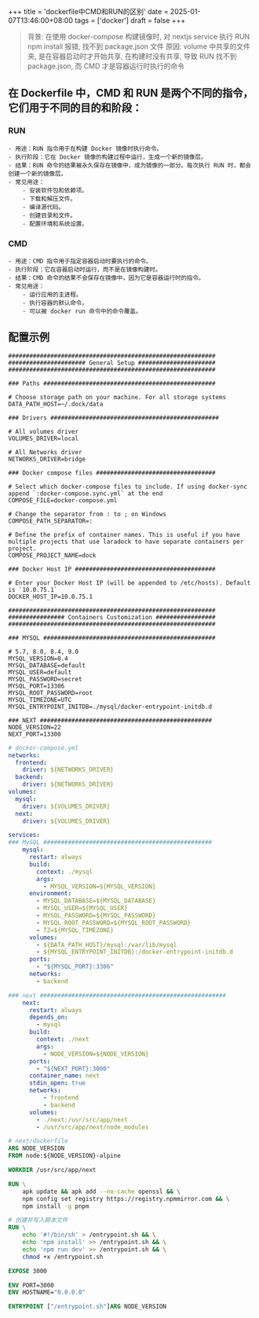 +++
title = 'dockerfile中CMD和RUN的区别'
date = 2025-01-07T13:46:00+08:00
tags = ['docker']
draft = false
+++

> 背景: 在使用 docker-compose 构建镜像时, 对 nextjs service 执行 RUN npm install 报错, 找不到 package.json 文件
原因: volume 中共享的文件夹, 是在容器启动时才开始共享, 在构建时没有共享, 导致 RUN 找不到 package.json, 而 CMD 才是容器运行时执行的命令


## 在 Dockerfile 中，CMD 和 RUN 是两个不同的指令，它们用于不同的目的和阶段：
### RUN

    - 用途：RUN 指令用于在构建 Docker 镜像时执行命令。
    - 执行阶段：它在 Docker 镜像的构建过程中运行，生成一个新的镜像层。
    - 结果：RUN 命令的结果被永久保存在镜像中，成为镜像的一部分。每次执行 RUN 时，都会创建一个新的镜像层。
    - 常见用途：
        - 安装软件包和依赖项。
        - 下载和解压文件。
        - 编译源代码。
        - 创建目录和文件。
        - 配置环境和系统设置。

### CMD

    - 用途：CMD 指令用于指定容器启动时要执行的命令。
    - 执行阶段：它在容器启动时运行，而不是在镜像构建时。
    - 结果：CMD 命令的结果不会保存在镜像中，因为它是容器运行时的指令。
    - 常见用途：
        - 运行应用的主进程。
        - 执行容器的默认命令。
        - 可以被 docker run 命令中的命令覆盖。


## 配置示例
```env
###########################################################
###################### General Setup ######################
###########################################################

### Paths #################################################

# Choose storage path on your machine. For all storage systems
DATA_PATH_HOST=~/.dock/data

### Drivers ################################################

# All volumes driver
VOLUMES_DRIVER=local

# All Networks driver
NETWORKS_DRIVER=bridge

### Docker compose files ##################################

# Select which docker-compose files to include. If using docker-sync append `:docker-compose.sync.yml` at the end
COMPOSE_FILE=docker-compose.yml

# Change the separator from : to ; on Windows
COMPOSE_PATH_SEPARATOR=:

# Define the prefix of container names. This is useful if you have multiple projects that use laradock to have separate containers per project.
COMPOSE_PROJECT_NAME=dock

### Docker Host IP ########################################

# Enter your Docker Host IP (will be appended to /etc/hosts). Default is `10.0.75.1`
DOCKER_HOST_IP=10.0.75.1

###########################################################
################ Containers Customization #################
###########################################################

### MYSQL #################################################

# 5.7, 8.0, 8.4, 9.0
MYSQL_VERSION=8.4
MYSQL_DATABASE=default
MYSQL_USER=default
MYSQL_PASSWORD=secret
MYSQL_PORT=13306
MYSQL_ROOT_PASSWORD=root
MYSQL_TIMEZONE=UTC
MYSQL_ENTRYPOINT_INITDB=./mysql/docker-entrypoint-initdb.d

### NEXT #################################################
NODE_VERSION=22
NEXT_PORT=13300
```


```yml
# docker-compose.yml
networks:
  frontend:
    driver: ${NETWORKS_DRIVER}
  backend:
    driver: ${NETWORKS_DRIVER}
volumes:
  mysql:
    driver: ${VOLUMES_DRIVER}
  next:
    driver: ${VOLUMES_DRIVER}

services:
### MySQL ################################################
    mysql:
      restart: always
      build:
        context: ./mysql
        args:
          - MYSQL_VERSION=${MYSQL_VERSION}
      environment:
        - MYSQL_DATABASE=${MYSQL_DATABASE}
        - MYSQL_USER=${MYSQL_USER}
        - MYSQL_PASSWORD=${MYSQL_PASSWORD}
        - MYSQL_ROOT_PASSWORD=${MYSQL_ROOT_PASSWORD}
        - TZ=${MYSQL_TIMEZONE}
      volumes:
        - ${DATA_PATH_HOST}/mysql:/var/lib/mysql
        - ${MYSQL_ENTRYPOINT_INITDB}:/docker-entrypoint-initdb.d
      ports:
        - "${MYSQL_PORT}:3306"
      networks:
        - backend

### next #####################################################
    next:
      restart: always
      depends_on:
        - mysql
      build:
        context: ./next
        args:
          - NODE_VERSION=${NODE_VERSION}
      ports:
        - "${NEXT_PORT}:3000"
      container_name: next
      stdin_open: true
      networks:
          - frontend
          - backend
      volumes:
        - ./next:/usr/src/app/next
        - /usr/src/app/next/node_modules

```

```dockerfile
# next/dockerfile
ARG NODE_VERSION
FROM node:${NODE_VERSION}-alpine

WORKDIR /usr/src/app/next

RUN \
    apk update && apk add --no-cache openssl && \
    npm config set registry https://registry.npmmirror.com && \
    npm install -g pnpm

# 创建并写入脚本文件
RUN \
    echo '#!/bin/sh' > /entrypoint.sh && \
    echo 'npm install' >> /entrypoint.sh && \
    echo 'npm run dev' >> /entrypoint.sh && \
    chmod +x /entrypoint.sh

EXPOSE 3000

ENV PORT=3000
ENV HOSTNAME="0.0.0.0"

ENTRYPOINT ["/entrypoint.sh"]ARG NODE_VERSION

```